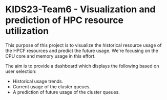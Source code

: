 # KIDS23-Team6 - Visualization and prediction of HPC resource utilization

This purpose of this project is to visualize the historical resource usage of the HPCF resources and predict the future usage. We're focusing on the CPU core and memory usage in this effort.

The aim is to provide a dashboard which displays the following based on user selection:

- Historical usage trends.
- Current usage of the cluster queues.
- A prediction of future usage of the cluster queues.
